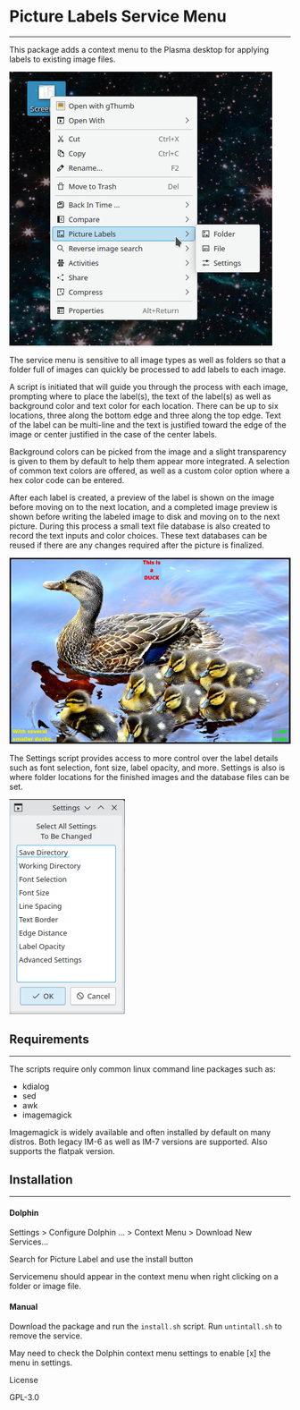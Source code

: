 # Picture Labels Service Menu

------

This package adds a context menu to the Plasma desktop for applying labels to existing image files.

![Context_Menu](Context_Menu.png)



The service menu is sensitive to all image types as well as folders so that a folder full of images can quickly be processed to add labels to each image. 

A script is initiated that will guide you through the process with each image, prompting where to place the label(s), the text of the label(s) as well as background color and text color for each location. There can be up to six locations, three along the bottom edge and three along the top edge. Text of the label can be multi-line and the text is justified toward the edge of the image or center justified in the case of the center labels.

Background colors can be picked from the image and a slight transparency is given to them by default to help them appear more integrated. A selection of common text colors are offered, as well as a custom color option where a hex color code can be entered.

After each label is created, a preview of the label is shown on the image before moving on to the next location, and a completed image preview is shown before writing the labeled image to disk and moving on to the next picture. During this process a small text file database is also created to record the text inputs and color choices. These text databases can be reused if there are any changes required after the picture is finalized.

![duck](duck.jpg)

The Settings script provides access to more control over the label details such as font selection, font size, label opacity, and more. Settings is also is where folder locations for the finished images and the database files can be set.

![Settings](Settings.png)





## Requirements

------

The scripts require only common linux command line packages such as:

  * kdialog
  * sed
  * awk
  * imagemagick 

Imagemagick is widely available and often installed by default on many distros. Both legacy IM-6 as well as IM-7 versions are supported. Also supports the flatpak version.



## Installation

------

#### Dolphin

Settings >  Configure Dolphin ... > Context Menu > Download New Services...

Search for Picture Label and use the install button 

Servicemenu should appear in the context menu when right clicking on a folder or image file.

#### Manual

Download the package and run the `install.sh` script. Run `untintall.sh` to remove the service.

May need to check the Dolphin context menu settings to enable [x] the menu in settings.



License 

GPL-3.0 

